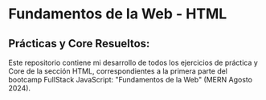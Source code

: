 # Fundamentos de la Web - HTML
## Prácticas y Core Resueltos:
Este repositorio contiene mi desarrollo de todos los ejercicios de práctica y Core de la sección HTML, correspondientes a la primera parte del bootcamp FullStack JavaScript: "Fundamentos de la Web" (MERN Agosto 2024).
